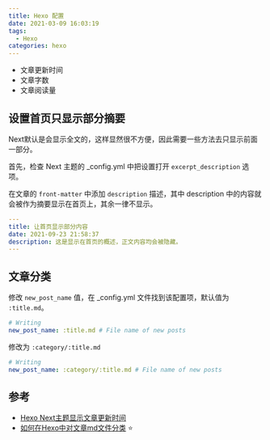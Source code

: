 ```yaml
---
title: Hexo 配置
date: 2021-03-09 16:03:19
tags: 
  - Hexo
categories: hexo
---
```





- 文章更新时间
- 文章字数
- 文章阅读量



## 设置首页只显示部分摘要

Next默认是会显示全文的，这样显然很不方便，因此需要一些方法去只显示前面一部分。

首先，检查 Next 主题的 _config.yml 中把设置打开 `excerpt_description` 选项。

在文章的 `front-matter` 中添加 `description` 描述，其中 description 中的内容就会被作为摘要显示在首页上，其余一律不显示。

```yaml
---
title: 让首页显示部分内容
date: 2021-09-23 21:58:37
description: 这是显示在首页的概述，正文内容均会被隐藏。
---
```



## 文章分类

修改 `new_post_name` 值，在 _config.yml 文件找到该配置项，默认值为 `:title.md`。

```yaml
# Writing
new_post_name: :title.md # File name of new posts
```

修改为 `:category/:title.md`

```yaml
# Writing
new_post_name: :category/:title.md # File name of new posts
```







## 参考

- [Hexo Next主题显示文章更新时间](https://www.voidking.com/dev-hexo-next-update-time/)
- [如何在Hexo中对文章md文件分类](https://www.githang.com/2018/12/22/hexo-new-post-path/) :star:

